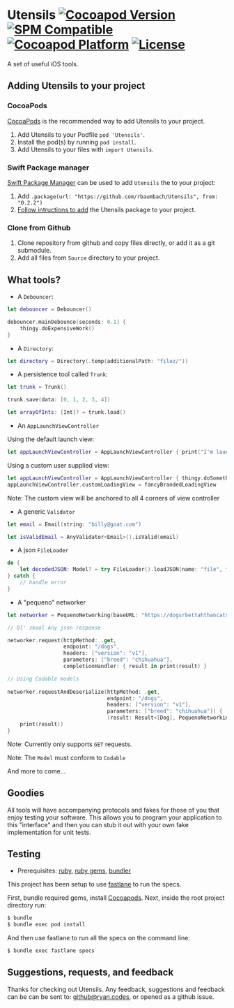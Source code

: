 # Utensils [![Cocoapod Version](https://img.shields.io/cocoapods/v/Utensils.svg)](https://github.com/rbaumbach/Utensils) [![SPM Compatible](https://img.shields.io/badge/SPM-Compatible-blue)](https://swift.org/package-manager/) [![Cocoapod Platform](https://img.shields.io/badge/platform-iOS-blue.svg)](https://github.com/rbaumbach/Utensils) [![License](https://img.shields.io/dub/l/vibe-d.svg)](https://github.com/rbaumbach/Utensils/blob/master/MIT-LICENSE.txt)

A set of useful iOS tools.

## Adding Utensils to your project

### CocoaPods

[CocoaPods](http://cocoapods.org) is the recommended way to add Utensils to your project.

1.  Add Utensils to your Podfile `pod 'Utensils'`.
2.  Install the pod(s) by running `pod install`.
3.  Add Utensils to your files with `import Utensils`.

### Swift Package manager

[Swift Package Manager](https://swift.org/package-manager/) can be used to add `Utensils` the to your project:

1.  Add `.package(url: "https://github.com/rbaumbach/Utensils", from: "0.2.2")`
2.  [Follow intructions to add](https://swift.org/getting-started/#using-the-package-manager) the Utensils package to your project.

### Clone from Github

1.  Clone repository from github and copy files directly, or add it as a git submodule.
2.  Add all files from `Source` directory to your project.

## What tools?

* A `Debouncer`:

```Swift
let debouncer = Debouncer()

debouncer.mainDebounce(seconds: 0.1) {
    thingy.doExpensiveWork()
}
```

* A `Directory`:

```Swift
let directory = Directory(.temp(additionalPath: "filez/"))
```

* A persistence tool called `Trunk`:

```Swift
let trunk = Trunk()

trunk.save(data: [0, 1, 2, 3, 4])

let arrayOfInts: [Int]? = trunk.load()
```

* An `AppLaunchViewController`

Using the default launch view:

```Swift
let appLaunchViewController = AppLaunchViewController { print("I'm launching!") }
```

Using a custom user supplied view:

```Swift
let appLaunchViewController = AppLaunchViewController { thingy.doSomethingLengthyBeforeAppLaunches() }
appLaunchViewController.customLoadingView = fancyBrandedLoadingView
```

Note: The custom view will be anchored to all 4 corners of view controller

* A generic `Validator`

```Swift
let email = Email(string: "billy@goat.com")

let isValidEmail = AnyValidator<Email>().isValid(email)
```

* A json `FileLoader`

```Swift
do {
    let decodedJSON: Model? = try FileLoader().loadJSON(name: "file", fileExtension: "json")
} catch {
    // handle error
}
```

* A "pequeno" networker

```swift
let networker = PequenoNetworking(baseURL: "https://dogsrbettahthancats.party")

// Ol' skool Any json response

networker.request(httpMethod: .get,
                  endpoint: "/dogs",
                  headers: ["version": "v1"],
                  parameters: ["breed": "chihuahua"],
                  completionHandler: { result in print(result) }

// Using Codable models
                
networker.requestAndDeserialize(httpMethod: .get,
                                endpoint: "/dogs",
                                headers: ["version": "v1"],
                                parameters: ["breed": "chihuahua"]) { 
                                (result: Result<[Dog], PequenoNetworking.Error>) in
    print(result))
}
```

Note: Currently only supports `GET` requests.

Note: The `Model` must conform to `Codable`

And more to come...

## Goodies

All tools will have accompanying protocols and fakes for those of you that enjoy testing your software.  This allows you to program your application to this "interface" and then you can stub it out with your own fake implementation for unit tests.

## Testing

* Prerequisites: [ruby](https://github.com/sstephenson/rbenv), [ruby gems](https://rubygems.org/pages/download), [bundler](http://bundler.io)

This project has been setup to use [fastlane](https://fastlane.tools) to run the specs.

First, bundle required gems, install [Cocoapods](http://cocoapods.org). Next, inside the root project directory run:

```bash
$ bundle
$ bundle exec pod install
```

And then use fastlane to run all the specs on the command line:

```bash
$ bundle exec fastlane specs
```

## Suggestions, requests, and feedback

Thanks for checking out Utensils.  Any feedback, suggestions and feedback can be can be sent to: github@ryan.codes, or opened as a github issue.
